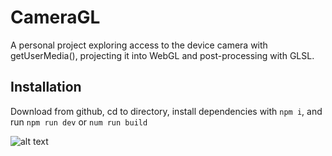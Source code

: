# CameraGL

A personal project exploring access to the device camera with getUserMedia(), projecting it into WebGL and post-processing with GLSL.  

## Installation

Download from github, cd to directory, install dependencies with `npm i`, and run `npm run dev` or `num run build`

![alt text][logo]

[logo]: https://cameragl.gnikoloff.com/public/images/social/cameraGL_facebook.png "CameraGL Preview Image"